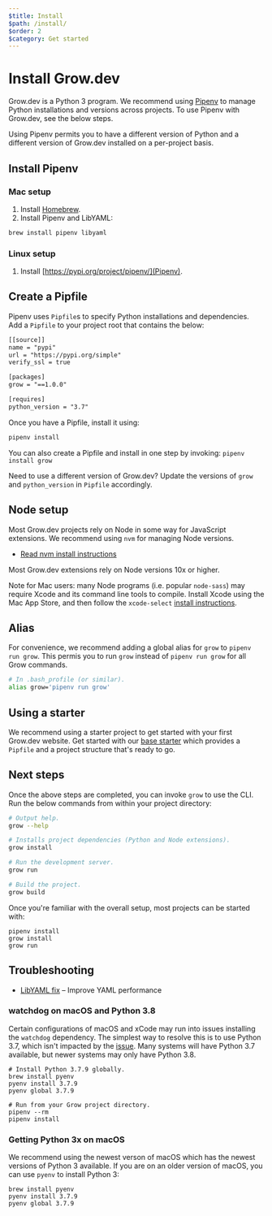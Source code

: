 ```yaml
---
$title: Install
$path: /install/
$order: 2
$category: Get started
---
```

# Install Grow.dev

Grow.dev is a Python 3 program. We recommend using
[Pipenv](https://pypi.org/project/pipenv/) to manage Python installations and
versions across projects. To use Pipenv with Grow.dev, see the below steps.

Using Pipenv permits you to have a different version of Python and a different
version of Grow.dev installed on a per-project basis.

## Install Pipenv

### Mac setup

1. Install [Homebrew](https://brew.sh/).
2. Install Pipenv and LibYAML:

```bash
brew install pipenv libyaml
```

### Linux setup

1. Install [https://pypi.org/project/pipenv/](Pipenv).

## Create a Pipfile

Pipenv uses `Pipfile`s to specify Python installations and dependencies. Add a
`Pipfile` to your project root that contains the below:

```txt
[[source]]
name = "pypi"
url = "https://pypi.org/simple"
verify_ssl = true

[packages]
grow = "==1.0.0"

[requires]
python_version = "3.7"
```

Once you have a Pipfile, install it using:

```bash
pipenv install
```

You can also create a Pipfile and install in one step by invoking: `pipenv
install grow`

Need to use a different version of Grow.dev? Update the versions of `grow` and
`python_version` in `Pipfile` accordingly.

## Node setup

Most Grow.dev projects rely on Node in some way for JavaScript extensions. We
recommend using `nvm` for managing Node versions.

- [Read nvm install instructions](https://github.com/nvm-sh/nvm#install-script)

Most Grow.dev extensions rely on Node versions 10x or higher.

Note for Mac users: many Node programs (i.e. popular `node-sass`) may require
Xcode and its command line tools to compile. Install Xcode using the Mac App
Store, and then follow the `xcode-select` [install
instructions](https://github.com/nodejs/node-gyp/issues/569#issue-55705963).

## Alias

For convenience, we recommend adding a global alias for `grow` to `pipenv run
grow`. This permis you to run `grow` instead of `pipenv run grow` for all
Grow commands.

```bash
# In .bash_profile (or similar).
alias grow='pipenv run grow'
```

## Using a starter

We recommend using a starter project to get started with your first Grow.dev
website. Get started with our [base starter](http://github.com/grow/starter)
which provides a `Pipfile` and a project structure that's ready to go. 

## Next steps

Once the above steps are completed, you can invoke `grow` to use the CLI. Run
the below commands from within your project directory:

```bash
# Output help.
grow --help

# Installs project dependencies (Python and Node extensions).
grow install

# Run the development server.
grow run

# Build the project.
grow build
```

Once you're familiar with the overall setup, most projects can be started with:

```
pipenv install
grow install
grow run
```

## Troubleshooting

- [LibYAML fix](/libyaml/) – Improve YAML performance

### watchdog on macOS and Python 3.8

Certain configurations of macOS and xCode may run into issues installing the
`watchdog` dependency. The simplest way to resolve this is to use Python 3.7,
which isn't impacted by the
[issue](https://github.com/gorakhargosh/watchdog/issues/689). Many systems will
have Python 3.7 available, but newer systems may only have Python 3.8.

```
# Install Python 3.7.9 globally.
brew install pyenv
pyenv install 3.7.9
pyenv global 3.7.9

# Run from your Grow project directory.
pipenv --rm
pipenv install
```

### Getting Python 3x on macOS

We recommend using the newest verson of macOS which has the newest versions of
Python 3 available. If you are on an older version of macOS, you can use
`pyenv` to install Python 3:

```
brew install pyenv
pyenv install 3.7.9
pyenv global 3.7.9
```
